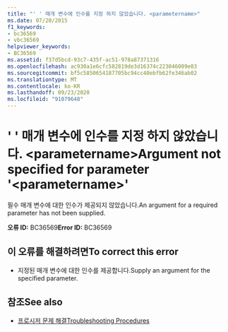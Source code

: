 ```yaml
---
title: "' ' 매개 변수에 인수를 지정 하지 않았습니다. <parametername>"
ms.date: 07/20/2015
f1_keywords:
- bc36569
- vbc36569
helpviewer_keywords:
- BC36569
ms.assetid: f37d5bcd-93c7-435f-ac51-978a87371316
ms.openlocfilehash: ac930a1e6cfc582819de3d16374c223046089e03
ms.sourcegitcommit: bf5c5850654187705bc94cc40ebfb62fe346ab02
ms.translationtype: MT
ms.contentlocale: ko-KR
ms.lasthandoff: 09/23/2020
ms.locfileid: "91079648"
---
```

# <a name="argument-not-specified-for-parameter-parametername"></a><span data-ttu-id="db127-102">' ' 매개 변수에 인수를 지정 하지 않았습니다. \<parametername></span><span class="sxs-lookup"><span data-stu-id="db127-102">Argument not specified for parameter '\<parametername>'</span></span>

<span data-ttu-id="db127-103">필수 매개 변수에 대한 인수가 제공되지 않았습니다.</span><span class="sxs-lookup"><span data-stu-id="db127-103">An argument for a required parameter has not been supplied.</span></span>  
  
 <span data-ttu-id="db127-104">**오류 ID:** BC36569</span><span class="sxs-lookup"><span data-stu-id="db127-104">**Error ID:** BC36569</span></span>  
  
## <a name="to-correct-this-error"></a><span data-ttu-id="db127-105">이 오류를 해결하려면</span><span class="sxs-lookup"><span data-stu-id="db127-105">To correct this error</span></span>  
  
- <span data-ttu-id="db127-106">지정된 매개 변수에 대한 인수를 제공합니다.</span><span class="sxs-lookup"><span data-stu-id="db127-106">Supply an argument for the specified parameter.</span></span>  
  
## <a name="see-also"></a><span data-ttu-id="db127-107">참조</span><span class="sxs-lookup"><span data-stu-id="db127-107">See also</span></span>

- [<span data-ttu-id="db127-108">프로시저 문제 해결</span><span class="sxs-lookup"><span data-stu-id="db127-108">Troubleshooting Procedures</span></span>](../programming-guide/language-features/procedures/troubleshooting-procedures.md)
